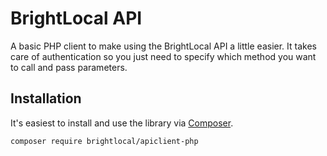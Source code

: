 BrightLocal API
===============

A basic PHP client to make using the BrightLocal API a little easier. It takes care of authentication so you just need to specify which method you want to call and pass parameters.

Installation
------------

It's easiest to install and use the library via [Composer](https://getcomposer.org/).

```
composer require brightlocal/apiclient-php
```
